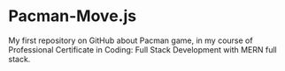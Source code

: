 # Pacman-Move.js
My first repository on GitHub about Pacman game, in my course of Professional Certificate in Coding: Full Stack Development with MERN full stack.
